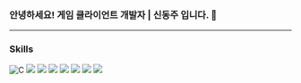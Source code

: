 ### 안녕하세요! 게임 클라이언트 개발자 | 신동주 입니다. 👋

---
### Skills
![C](https://img.shields.io/badge/C-20232a.svg?style=for-the-badge&logo=#A8B9CC&logoColor=61DAFB) <img src="https://img.shields.io/badge/C%23-20232a.svg?style=for-the-badge&logo=c-sharp&logoColor=61DAFB" />
 <img src="https://img.shields.io/badge/C++-20232a.svg?style=for-the-badge&logo=#00599C&logoColor=61DAFB" /> <img src="https://img.shields.io/badge/Photon-20232a.svg?style=for-the-badge&logo=#004480&logoColor=61DAFB" /> <img src="https://img.shields.io/badge/Unity-20232a.svg?style=for-the-badge&logo=#FFFFFF&logoColor=61DAFB" /> <img src="https://img.shields.io/badge/Unreal-20232a.svg?style=for-the-badge&logo=#0E1128&logoColor=61DAFB" /> <img src="https://img.shields.io/badge/Rider-20232a.svg?style=for-the-badge&logo=#000000&logoColor=61DAFB" /> <img src="https://img.shields.io/badge/VisualStudio-20232a.svg?style=for-the-badge&logo=#5C2D91&logoColor=61DAFB" />
